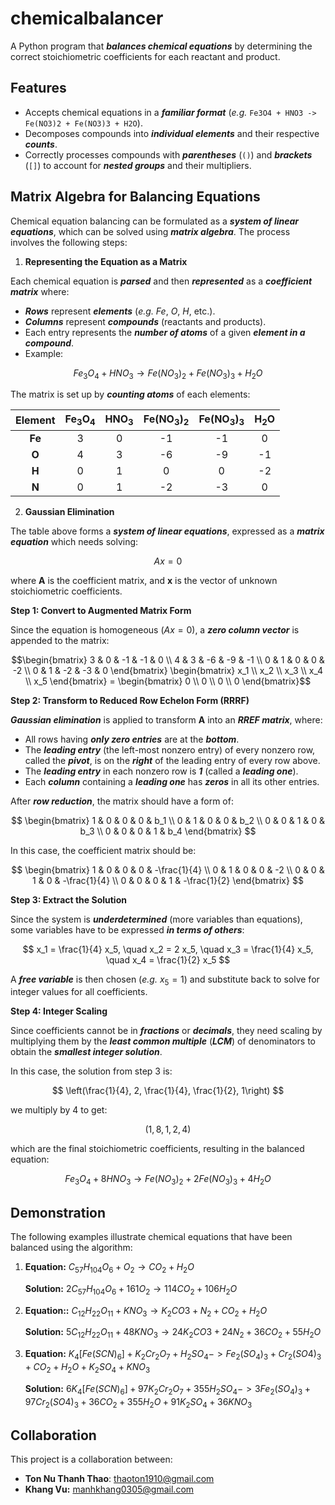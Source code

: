 # chemicalbalancer

A Python program that **_balances chemical equations_** by determining the correct stoichiometric coefficients for each reactant and product.

## Features

-   Accepts chemical equations in a **_familiar format_** (_e.g._ `Fe3O4 + HNO3 -> Fe(NO3)2 + Fe(NO3)3 + H2O`).
-   Decomposes compounds into **_individual elements_** and their respective **_counts_**.
-   Correctly processes compounds with **_parentheses_** (`()`) and **_brackets_** (`[]`) to account for **_nested groups_** and their multipliers.

## Matrix Algebra for Balancing Equations

Chemical equation balancing can be formulated as a **_system of linear equations_**, which can be solved using **_matrix algebra_**. The process involves the following steps:

1.  **Representing the Equation as a Matrix**

Each chemical equation is **_parsed_** and then **_represented_** as a **_coefficient matrix_** where:

-   **_Rows_** represent **_elements_** (_e.g._ $Fe$, $O$, $H$, etc.).
-   **_Columns_** represent **_compounds_** (reactants and products).
-   Each entry represents the **_number of atoms_** of a given **_element in a compound_**.
-   Example:

$$
Fe_3O_4 + HNO_3 \rightarrow Fe(NO_3)_2 + Fe(NO_3)_3 + H_2O
$$

The matrix is set up by **_counting atoms_** of each elements:

Element |Fe<sub>3</sub>O<sub>4</sub>|HNO<sub>3</sub>    |Fe(NO<sub>3</sub>)<sub>2</sub> |Fe(NO<sub>3</sub>)<sub>3</sub> |H<sub>2</sub>O
:------:|:-------------------------:|:-----------------:|:-----------------------------:|:-----------------------------:|:------------:
**Fe**  |3                          |0                  |-1                             |-1                             |0
**O**   |4                          |3                  |-6                             |-9                             |-1
**H**   |0                          |1                  |0                              |0                              |-2
**N**   |0                          |1                  |-2                             |-3                             |0

2.  **Gaussian Elimination**

The table above forms a **_system of linear equations_**, expressed as a **_matrix equation_** which needs solving: 

$$
Ax = 0
$$

where **A** is the coefficient matrix, and **x** is the vector of unknown stoichiometric coefficients.

**Step 1: Convert to Augmented Matrix Form**

Since the equation is homogeneous ($Ax = 0$), a **_zero column vector_** is appended to the matrix:

```math
\begin{bmatrix}
3 & 0 & -1 & -1 & 0 \\
4 & 3 & -6 & -9 & -1 \\
0 & 1 & 0 & 0 & -2 \\
0 & 1 & -2 & -3 & 0
\end{bmatrix}

\begin{bmatrix}
x_1 \\
x_2 \\
x_3 \\
x_4 \\
x_5
\end{bmatrix}

=

\begin{bmatrix}
0 \\
0 \\
0 \\
0
\end{bmatrix}
```

**Step 2: Transform to Reduced Row Echelon Form (RRRF)**

**_Gaussian elimination_** is applied to transform **A** into an **_RREF matrix_**, where:

-   All rows having **_only zero entries_** are at the **_bottom_**.
-   The **_leading entry_** (the left-most nonzero entry) of every nonzero row, called the **_pivot_**, is on the **_right_** of the leading entry of every row above.
-   The **_leading entry_** in each nonzero row is **_1_** (called a **_leading one_**).
-   Each **_column_** containing a **_leading one_** has **_zeros_** in all its other entries.

After **_row reduction_**, the matrix should have a form of:

$$
\begin{bmatrix}
1 & 0 & 0 & 0 & b_1 \\
0 & 1 & 0 & 0 & b_2 \\
0 & 0 & 1 & 0 & b_3 \\
0 & 0 & 0 & 1 & b_4
\end{bmatrix}
$$

In this case, the coefficient matrix should be:

$$
\begin{bmatrix}
1 & 0 & 0 & 0 & -\frac{1}{4} \\
0 & 1 & 0 & 0 & -2 \\
0 & 0 & 1 & 0 & -\frac{1}{4} \\
0 & 0 & 0 & 1 & -\frac{1}{2}
\end{bmatrix}
$$

**Step 3: Extract the Solution**

Since the system is **_underdetermined_** (more variables than equations), some variables have to be expressed **_in terms of others_**:

$$
x_1 = \frac{1}{4} x_5, \quad x_2 = 2 x_5, \quad x_3 = \frac{1}{4} x_5, \quad x_4 = \frac{1}{2} x_5
$$

A **_free variable_** is then chosen (_e.g._ $x_5 = 1$) and substitute back to solve for integer values for all coefficients.

**Step 4: Integer Scaling**

Since coefficients cannot be in **_fractions_** or **_decimals_**, they need scaling by multiplying them by the **_least common multiple_** (**_LCM_**) of denominators to obtain the **_smallest integer solution_**.

In this case, the solution from step 3 is:

$$
\left(\frac{1}{4}, 2, \frac{1}{4}, \frac{1}{2}, 1\right)
$$

we multiply by 4 to get:

$$
\left(1,8,1,2,4\right)
$$

which are the final stoichiometric coefficients, resulting in the balanced equation:

$$
Fe_3O_4 + 8HNO_3 \rightarrow Fe(NO_3)_2 + 2Fe(NO_3)_3 + 4H_2O
$$

## Demonstration

The following examples illustrate chemical equations that have been balanced using the algorithm:

1.  **Equation:** $C_{57}H_{104}O_6 + O_2 \rightarrow CO_2 + H_2O$
    
    **Solution:** $2C_{57}H_{104}O_6 + 161O_2 \rightarrow 114CO_2 + 106H_2O$

2.  **Equation::** $C_{12}H_{22}O_{11} + KNO_3 \rightarrow K_2CO3 + N_2 + CO_2 + H_2O$

    **Solution:** $5C_{12}H_{22}O_{11} + 48KNO_3 \rightarrow 24K_2CO3 + 24N_2 + 36CO_2 + 55H_2O$

3.  **Equation:** $K_4[Fe(SCN)_6] + K_2Cr_2O_7 + H_2SO_4 -> Fe_2(SO_4)_3 + Cr_2(SO4)_3 + CO_2 + H_2O + K_2SO_4 + KNO_3$
    
    **Solution:** $6K_4[Fe(SCN)_6] + 97K_2Cr_2O_7 + 355H_2SO_4 -> 3Fe_2(SO_4)_3 + 97Cr_2(SO4)_3 + 36CO_2 + 355H_2O + 91K_2SO_4 + 36KNO_3$

## Collaboration

This project is a collaboration between:

-   **Ton Nu Thanh Thao**: [thaoton1910@gmail.com](mailto:thaoton1910@gmail.com)
-   **Khang Vu:** [manhkhang0305@gmail.com](mailto:manhkhang0305@gmail.com) 